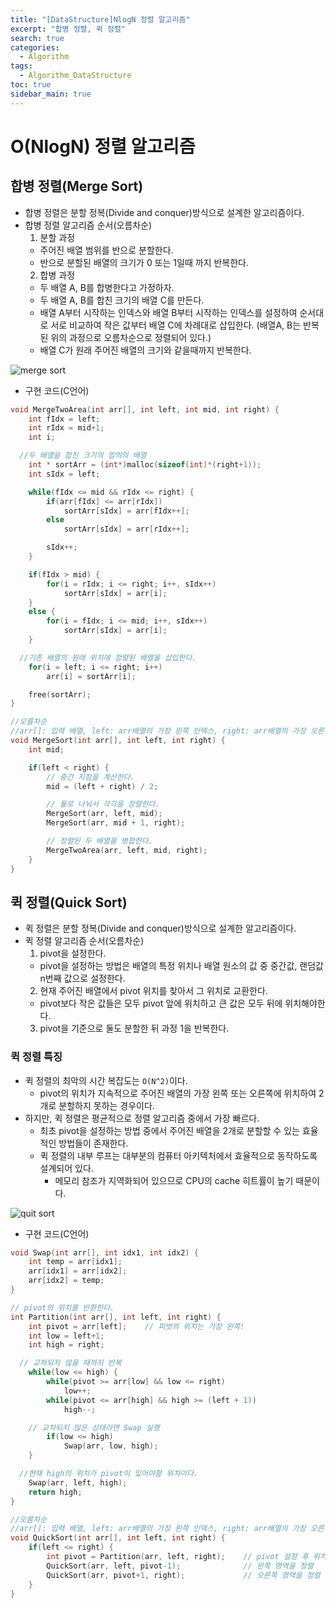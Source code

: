 ```yaml
---
title: "[DataStructure]NlogN 정렬 알고리즘"
excerpt: "합병 정렬, 퀵 정렬"
search: true
categories:
  - Algorithm
tags:
  - Algorithm_DataStructure
toc: true
sidebar_main: true
---
```


# O(NlogN) 정렬 알고리즘

## 합병 정렬(Merge Sort)
- 합병 정렬은 분할 정복(Divide and conquer)방식으로 설계한 알고리즘이다.
- 합병 정렬 알고리즘 순서(오름차순)
  1. 분할 과정
  - 주어진 배열 범위를 반으로 분할한다.
  - 반으로 분할된 배열의 크기가 0 또는 1일때 까지 반복한다.
  2. 합병 과정
  - 두 배열 A, B를 합병한다고 가정하자.
  - 두 배열 A, B를 합친 크기의 배열 C를 만든다.
  - 배열 A부터 시작하는 인덱스와 배열 B부터 시작하는 인덱스를 설정하여 순서대로 서로 비교하여 작은 값부터 배열 C에 차례대로 삽입한다. (배열A, B는 반복된 위의 과정으로 오름차순으로 정렬되어 있다.)
  - 배열 C가 원래 주어진 배열의 크기와 같을때까지 반복한다.

![merge sort](https://user-images.githubusercontent.com/34755287/46913141-cb869500-cfc2-11e8-8feb-6196020ea3e4.gif)

- 구현 코드(C언어)

```cpp
void MergeTwoArea(int arr[], int left, int mid, int right) {
	int fIdx = left;
	int rIdx = mid+1;
	int i;

  //두 배열을 합친 크기의 임의의 배열
	int * sortArr = (int*)malloc(sizeof(int)*(right+1));
	int sIdx = left;

	while(fIdx <= mid && rIdx <= right) {
		if(arr[fIdx] <= arr[rIdx])
			sortArr[sIdx] = arr[fIdx++];
		else
			sortArr[sIdx] = arr[rIdx++];

		sIdx++;
	}

	if(fIdx > mid) {
		for(i = rIdx; i <= right; i++, sIdx++)
			sortArr[sIdx] = arr[i];
	}
	else {
		for(i = fIdx; i <= mid; i++, sIdx++)
			sortArr[sIdx] = arr[i];
	}

  //기존 배열의 원래 위치에 정렬된 배열을 삽입한다.
	for(i = left; i <= right; i++)
		arr[i] = sortArr[i];

	free(sortArr);
}

//오름차순
//arr[]: 입력 배열, left: arr배열의 가장 왼쪽 인덱스, right: arr배열의 가장 오른쪽 인덱스
void MergeSort(int arr[], int left, int right) {
	int mid;

	if(left < right) {
		// 중간 지점을 계산한다.
		mid = (left + right) / 2;

		// 둘로 나눠서 각각을 정렬한다.
		MergeSort(arr, left, mid);
		MergeSort(arr, mid + 1, right);

		// 정렬된 두 배열을 병합한다.
		MergeTwoArea(arr, left, mid, right);
	}
}
```

## 퀵 정렬(Quick Sort)
- 퀵 정렬은 분할 정복(Divide and conquer)방식으로 설계한 알고리즘이다.
- 퀵 정렬 알고리즘 순서(오름차순)
  1. pivot을 설정한다.
  - pivot을 설정하는 방법은 배열의 특정 위치나 배열 원소의 값 중 중간값, 랜덤값 n번째 값으로 설정한다.
  2. 현재 주어진 배열에서 pivot 위치를 찾아서 그 위치로 교환한다.
  - pivot보다 작은 값들은 모두 pivot 앞에 위치하고 큰 값은 모두 뒤에 위치해야한다.
  3. pivot을 기준으로 둘도 분할한 뒤 과정 1을 반복한다.

### 퀵 정렬 특징
- 퀵 정렬의 최악의 시간 복잡도는 ```O(N^2)```이다.
  - pivot의 위치가 지속적으로 주어진 배열의 가장 왼쪽 또는 오른쪽에 위치하여 2개로 분할하지 못하는 경우이다.
- 하지만, 퀵 정렬은 평균적으로 정렬 알고리즘 중에서 가장 빠르다.
  - 최초 pivot을 설정하는 방법 중에서 주어진 배열을 2개로 분할할 수 있는 효율적인 방법들이 존재한다.
  - 퀵 정렬의 내부 루프는 대부분의 컴퓨터 아키텍처에서 효율적으로 동작하도록 설계되어 있다.
    - 메모리 참조가 지역화되어 있으므로 CPU의 cache 히트률이 높기 때문이다.

![quit sort](https://user-images.githubusercontent.com/34755287/46913143-cc1f2b80-cfc2-11e8-900e-abb824175dbe.gif)

- 구현 코드(C언어)

```cpp
void Swap(int arr[], int idx1, int idx2) {
	int temp = arr[idx1];
	arr[idx1] = arr[idx2];
	arr[idx2] = temp;
}

// pivot의 위치를 반환한다.
int Partition(int arr[], int left, int right) {
	int pivot = arr[left];    // 피벗의 위치는 가장 왼쪽!
	int low = left+1;
	int high = right;

  // 교차되지 않을 때까지 반복
	while(low <= high) {
		while(pivot >= arr[low] && low <= right)
			low++;
		while(pivot <= arr[high] && high >= (left + 1))
			high--;

    // 교차되지 않은 상태라면 Swap 실행
		if(low <= high)
			Swap(arr, low, high);
	}

  //현재 high의 위치가 pivot이 있어야할 위치이다.
	Swap(arr, left, high);    
	return high;
}

//오름차순
//arr[]: 입력 배열, left: arr배열의 가장 왼쪽 인덱스, right: arr배열의 가장 오른쪽 인덱스
void QuickSort(int arr[], int left, int right) {
	if(left <= right) {
		int pivot = Partition(arr, left, right);    // pivot 설정 후 위치를 찾는다.
		QuickSort(arr, left, pivot-1);              // 왼쪽 영역을 정렬
		QuickSort(arr, pivot+1, right);             // 오른쪽 영역을 정렬
	}
}
```
